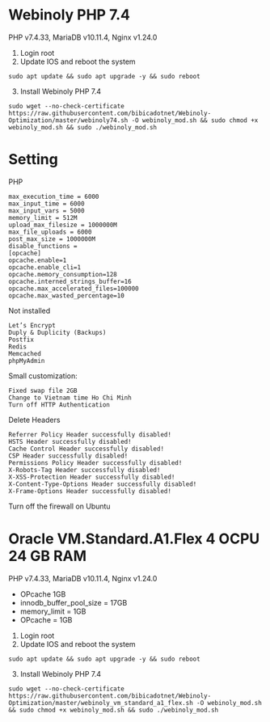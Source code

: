 # Webinoly PHP 7.4
PHP v7.4.33, MariaDB v10.11.4, Nginx v1.24.0
1. Login root
2. Update IOS and reboot the system
```shell
sudo apt update && sudo apt upgrade -y && sudo reboot
```
3. Install Webinoly PHP 7.4
```shell
sudo wget --no-check-certificate https://raw.githubusercontent.com/bibicadotnet/Webinoly-Optimization/master/webinoly74.sh -O webinoly_mod.sh && sudo chmod +x webinoly_mod.sh && sudo ./webinoly_mod.sh
```
# Setting
PHP
```shell
max_execution_time = 6000
max_input_time = 6000
max_input_vars = 5000
memory_limit = 512M
upload_max_filesize = 1000000M
max_file_uploads = 6000
post_max_size = 1000000M
disable_functions = 
[opcache]
opcache.enable=1
opcache.enable_cli=1
opcache.memory_consumption=128
opcache.interned_strings_buffer=16
opcache.max_accelerated_files=100000
opcache.max_wasted_percentage=10
```
Not installed
```shell
Let’s Encrypt
Duply & Duplicity (Backups)
Postfix
Redis
Memcached
phpMyAdmin
```
Small customization:
```shell
Fixed swap file 2GB
Change to Vietnam time Ho Chi Minh
Turn off HTTP Authentication
```
Delete Headers
```shell
Referrer Policy Header successfully disabled!
HSTS Header successfully disabled!
Cache Control Header successfully disabled!
CSP Header successfully disabled!
Permissions Policy Header successfully disabled!
X-Robots-Tag Header successfully disabled!
X-XSS-Protection Header successfully disabled!
X-Content-Type-Options Header successfully disabled!
X-Frame-Options Header successfully disabled!
```
Turn off the firewall on Ubuntu

# Oracle VM.Standard.A1.Flex 4 OCPU 24 GB RAM
PHP v7.4.33, MariaDB v10.11.4, Nginx v1.24.0

<ul>
 	<li>OPcache 1GB</li>
 	<li>innodb_buffer_pool_size = 17GB</li>
  	<li>memory_limit = 1GB</li>
  	<li>OPcache = 1GB</li>
</ul>

1. Login root
2. Update IOS and reboot the system
```shell
sudo apt update && sudo apt upgrade -y && sudo reboot
```
3. Install Webinoly PHP 7.4
```shell
sudo wget --no-check-certificate https://raw.githubusercontent.com/bibicadotnet/Webinoly-Optimization/master/webinoly_vm_standard_a1_flex.sh -O webinoly_mod.sh && sudo chmod +x webinoly_mod.sh && sudo ./webinoly_mod.sh
```

